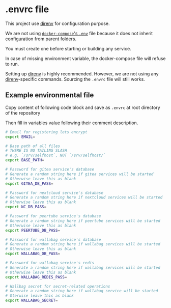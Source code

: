 # .envrc file

This project use [direnv] for configuration purpose.

We are not using [`docker-compose`'s 
`.env`](https://docs.docker.com/compose/env-file) file because it does not 
inherit configuration from parent folders.

You must create one before starting or building any service.

In case of missing environment variable, the docker-compose file will refuse to 
run.

Setting up [direnv] is highly recommended. However, we are not using any 
[direnv]-specific commands. Sourcing the `.envrc` file will still works.

[direnv]: https://direnv.net/

## Example environmental file

Copy content of following code block and save as `.envrc` at root directory of 
the repository

Then fill in variables value following their comment description.

```bash
# Email for registering lets encrypt
export EMAIL=

# Base path of all files
# THERE IS NO TAILING SLASH
# e.g. `/srv/selfhost`, NOT `/srv/selfhost/`
export BASE_PATH=

# Password for gitea service's database
# Generate a random string here if gitea services will be started
# Otherwise leave this as blank
export GITEA_DB_PASS=

# Password for nextcloud service's database
# Generate a random string here if nextcloud services will be started
# Otherwise leave this as blank
export NC_DB_PASS=

# Password for peertube service's database
# Generate a random string here if peertube services will be started
# Otherwise leave this as blank
export PEERTUBE_DB_PASS=

# Password for wallabag service's database
# Generate a random string here if wallabag services will be started
# Otherwise leave this as blank
export WALLABAG_DB_PASS=

# Password for wallabag service's redis
# Generate a random string here if wallabag services will be started
# Otherwise leave this as blank
export WALLABAG_REDIS_PASS=

# Wallbag secret for secret-related operations
# Generate a random string here if wallabag service will be started
# Oterwise leave this as blank
export WALLABAG_SECRET=
```
